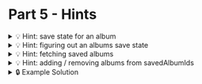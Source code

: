 # Part 5 - Hints

<details>
<summary>💡 Hint: save state for an album</summary>
The AlbumCard needs two new props: `isSaved` and `onToggleSaveAlbum`. By using the first one you can change the appearance of the save button based on the save state:

```js
// in AlbumCard
//...
return <section>
  {
    isSaved
      ? // display save button in "saved" mode
      : // display default save button
  }
  //...
</section>
```

</details>

<details>
<summary>💡 Hint: figuring out an albums save state</summary>

There are many ways to achieve this. The example solution uses a single function to toggle between the saving and removing based on the current save state of the album. Keep in mind that solutions with two function "SavedAlbum" and "removeAlbum" is possible and perfectly fine as well.

```js
// in App.js
function toggleSaveAlbum(id) {
  const isSaved = savedAlbumIds.includes(id);

  if (isSaved) {
    // album is saved at the moment => remove it from list
    const updatedList = savedAlbumIds.filter((savedId) => savedId !== id);
    setSavedAlbumIds(updatedList);
  } else {
    // album is not saved at the moment => add it to the list
    const updatedList = [id, ...savedAlbumIds];
    setSavedAlbumIds(updatedList);
  }
}
// ...

<AlbumList ... onToggleSaveAlbum={toggleSaveAlbum}/>
```

</details>

<details>
<summary>💡 Hint: fetching saved albums</summary>

Every time the savedAlbumIds array changes, the savedAlbums need to be fetched from the new endpoint. This can be done with a second useEffect! The savedAlbumIds must be included in the dependency array to trigger the useEffect whenever the array changes.

```js
const [savedAlbumIds, setSavedAlbumIds] = useState([]);
const [savedAlbums, setSavedAlbums] = useState([]);

useEffect(() => {
  async function fetchSavedAlbums() {
    const response = await fetch(
      `https://neuefische-spotify-proxy.vercel.app/api/albums?ids=${JSON.stringify(
        savedAlbumIds
      )}`
    );
    // save received data in state savedAlbums
  }
  fetchSavedAlbums();
}, [savedAlbumIds]);
```

</details>

<details>
<summary>💡 Hint: adding / removing albums from savedAlbumIds</summary>

Every time the savedAlbumIds array changes, the savedAlbums need to be fetched from the new endpoint. This can be done with a second useEffect! The savedAlbumIds must be included in the dependency array to trigger the useEffect whenever the array changes.

```js
const [savedAlbumIds, setSavedAlbumIds] = useState([]);
const [savedAlbums, setSavedAlbums] = useState([]);

useEffect(() => {
  async function fetchSavedAlbums() {
    const response = await fetch(
      `https://neuefische-spotify-proxy.vercel.app/api/albums?ids=${JSON.stringify(
        savedAlbumIds
      )}`
    );
    // save received data in state savedAlbums
  }
  fetchSavedAlbums();
}, [savedAlbumIds]);
```

</details>

<details>
<summary>🔒 Example Solution </summary>
Only check this solution after giving this part a good try!

[🔗 Part 5 Example Solution](https://github.com/neuefische/web-react-recap-project-solution/tree/part-5)

</details>
